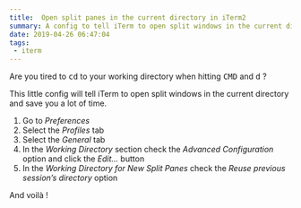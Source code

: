 ```yaml
---
title:  Open split panes in the current directory in iTerm2
summary: A config to tell iTerm to open split windows in the current directory
date: 2019-04-26 06:47:04
tags:
 - iterm
---
```


Are you tired to <kbd>cd</kbd> to your working directory when hitting
<kbd>CMD</kbd> and <kbd>d</kbd> ?

This little config will tell iTerm to open split windows in the current
directory and save you a lot of time.

1. Go to *Preferences*
1. Select the *Profiles* tab
1. Select the *General* tab
1. In the *Working Directory* section check the *Advanced Configuration* option and click the *Edit…* button
1. In the *Working Directory for New Split Panes* check the *Reuse previous session’s directory* option

And voilà !
